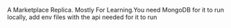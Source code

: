 A Marketplace Replica. Mostly For Learning.You need MongoDB for it to run locally, add env files with the api needed for it to run
